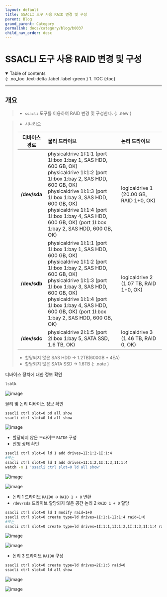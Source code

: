 ```yaml
---
layout: default
title: SSACLI 도구 사용 RAID 변경 및 구성
parent: Blog
grand_parent: Category
permalink: docs/category/blog/b0037
child_nav_order: desc
---
```


# SSACLI 도구 사용 RAID 변경 및 구성

<details open markdown="block">
  <summary>
    Table of contents
  </summary>
  {: .no_toc .text-delta .label .label-green }
 1. TOC
{:toc}

</details>

---

## 개요

> - `ssacli` 도구를 이용하여 RAID 변경 및 구성한다.
{: .new }

> - 시나리오
> 
> |디바이스 경로|물리 드라이브|논리 드라이브|
> |:---:|:---|:---|
> | **/dev/sda**  | physicaldrive 1I:1:1 (port 1I:box 1:bay 1, SAS HDD, 600 GB, OK)<br>physicaldrive 1I:1:2 (port 1I:box 1:bay 2, SAS HDD, 600 GB, OK)<br>physicaldrive 1I:1:3 (port 1I:box 1:bay 3, SAS HDD, 600 GB, OK)<br>physicaldrive 1I:1:4 (port 1I:box 1:bay 4, SAS HDD, 600 GB, OK) (port 1I:box 1:bay 2, SAS HDD, 600 GB, OK) | logicaldrive 1 (20.00 GB, RAID 1+0, OK)|
> | **/dev/sdb**  | physicaldrive 1I:1:1 (port 1I:box 1:bay 1, SAS HDD, 600 GB, OK)<br>physicaldrive 1I:1:2 (port 1I:box 1:bay 2, SAS HDD, 600 GB, OK)<br>physicaldrive 1I:1:3 (port 1I:box 1:bay 3, SAS HDD, 600 GB, OK)<br>physicaldrive 1I:1:4 (port 1I:box 1:bay 4, SAS HDD, 600 GB, OK) (port 1I:box 1:bay 2, SAS HDD, 600 GB, OK) |logicaldrive 2 (1.07 TB, RAID 1+0, OK) |
> | **/dev/sdc**  | physicaldrive 2I:1:5 (port 2I:box 1:bay 5, SATA SSD, 1.6 TB, OK) | logicaldrive 3 (1.46 TB, RAID 0, OK) |
>
> - 할당되지 않은 SAS HDD → 1.2TB(600GB * 4EA)
> - 할당되지 않은 SATA SSD → 1.6TB
{: .note }

디바이스 장치에 대한 정보 확인 

```bash
lsblk
```

![image](https://user-images.githubusercontent.com/36792594/195021351-0c7c48c3-aa56-4bb7-b80c-3cc2bb94725d.png)

물리 및 논리 디바이스 정보 확인

```bash
ssacli ctrl slot=0 pd all show
ssacli ctrl slot=0 ld all show
```

![image](https://user-images.githubusercontent.com/36792594/195010005-904416e6-ce06-44c1-b746-099c8c04f8e8.png)

- 할당되지 않은 드라이브 `RAID0` 구성
- 진행 상태 확인

```bash
ssacli ctrl slot=0 ld 1 add drives=1I:1:2-1I:1:4
#또는
ssacli ctrl slot=0 ld 1 add drives=1I:1:2,1I:1:3,1I:1:4
watch -n 1 'ssacli ctrl slot=0 ld all show'
```

![image](https://user-images.githubusercontent.com/36792594/195006045-67bffd8b-5eab-4f10-beda-5dc0caff1e51.png)

![image](https://user-images.githubusercontent.com/36792594/195010358-c9968731-afe9-4ca5-a74d-45b1a4e5d061.png)

- 논리 1 드라이브 `RAID0` → `RAID 1 + 0` 변환
- `/dev/sda` 드라이브 할당되지 않은 공간 논리 2 `RAID 1 + 0` 할당

```bash
ssacli ctrl slot=0 ld 1 modify raid=1+0
ssacli ctrl slot=0 create type=ld drives=1I:1:1-1I:1:4 raid=1+0
#또는
ssacli ctrl slot=0 create type=ld drives=1I:1:1,1I:1:2,1I:1:3,1I:1:4 raid=1+0
```

![image](https://user-images.githubusercontent.com/36792594/195011441-3c76c191-0673-43d3-a5ed-e9a1b922787b.png)

![image](https://user-images.githubusercontent.com/36792594/195012158-a3ce07b8-835d-4421-8558-5350b50514af.png)

- 논리 3 드라이브 `RAID0` 구성

```bash
ssacli ctrl slot=0 create type=ld drives=2I:1:5 raid=0
ssacli ctrl slot=0 ld all show
```

![image](https://user-images.githubusercontent.com/36792594/195012574-efeccd39-589a-460d-b081-21403d702848.png)

![image](https://user-images.githubusercontent.com/36792594/195019325-0169e3bb-8534-4f9c-afca-8b8ff7133a47.png)
